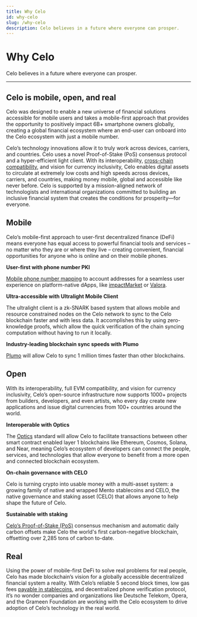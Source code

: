 ```yaml
---
title: Why Celo
id: why-celo
slug: /why-celo
description: Celo believes in a future where everyone can prosper.
---
```


# Why Celo

Celo believes in a future where everyone can prosper.

---

## Celo is mobile, open, and real

Celo was designed to enable a new universe of financial solutions accessible for mobile users and takes a mobile-first approach that provides the opportunity to positively impact 6B+ smartphone owners globally, creating a global financial ecosystem where an end-user can onboard into the Celo ecosystem with just a mobile number.

Celo’s technology innovations allow it to truly work across devices, carriers, and countries. Celo uses a novel Proof-of-Stake (PoS) consensus protocol and a hyper-efficient light client. With its interoperability, [cross-chain compatibility](celo-codebase/protocol/optics), and vision for currency inclusivity, Celo enables digital assets to circulate at extremely low costs and high speeds across devices, carriers, and countries, making money mobile, global and accessible like never before. Celo is supported by a mission-aligned network of technologists and international organizations committed to building an inclusive financial system that creates the conditions for prosperity—for everyone.

## Mobile

Celo’s mobile-first approach to user-first decentralized finance (DeFi) means everyone has equal access to powerful financial tools and services – no matter who they are or where they live – creating convenient, financial opportunities for anyone who is online and on their mobile phones.

**User-first with phone number PKI**

[Mobile phone number mapping](learn/celo-protocol.md#lightweight-identity) to account addresses for a seamless user experience on platform-native dApps, like [impactMarket](https://www.impactmarket.com/) or [Valora](https://valoraapp.com/).

**Ultra-accessible with Ultralight Mobile Client**

The ultralight client is a zk-SNARK based system that allows mobile and resource constrained nodes on the Celo network to sync to the Celo blockchain faster and with less data. It accomplishes this by using zero-knowledge proofs, which allow the quick verification of the chain syncing computation without having to run it locally.

**Industry-leading blockchain sync speeds with Plumo**

[Plumo](../celo-codebase/protocol/plumo) will allow Celo to sync 1 million times faster than other blockchains.

## Open

With its interoperability, full EVM compatibility, and vision for currency inclusivity, Celo’s open-source infrastructure now supports 1000+ projects from builders, developers, and even artists, who every day create new applications and issue digital currencies from 100+ countries around the world.

**Interoperable with Optics**

The [Optics](../celo-codebase/protocol/optics) standard will allow Celo to facilitate transactions between other smart contract enabled layer 1 blockchains like Ethereum, Cosmos, Solana, and Near, meaning Celo’s ecosystem of developers can connect the people, services, and technologies that allow everyone to benefit from a more open and connected blockchain ecosystem.

**On-chain governance with CELO**

Celo is turning crypto into usable money with a multi-asset system: a growing family of native and wrapped Mento stablecoins and CELO, the native governance and staking asset (CELO) that allows anyone to help shape the future of Celo.

**Sustainable with staking**

[Celo’s Proof-of-Stake (PoS)](../celo-codebase/protocol/proof-of-stake) consensus mechanism and automatic daily carbon offsets make Celo the world's first carbon-negative blockchain, offsetting over 2,285 tons of carbon to-date.

## Real

Using the power of mobile-first DeFi to solve real problems for real people, Celo has made blockchain’s vision for a globally accessible decentralized financial system a reality. With Celo’s reliable 5 second block times, low gas fees [payable in stablecoins](../celo-codebase/protocol/transactions/erc20-transaction-fees), and decentralized phone verification protocol, it’s no wonder companies and organizations like Deutsche Telekom, Opera, and the Grameen Foundation are working with the Celo ecosystem to drive adoption of Celo’s technology in the real world.
